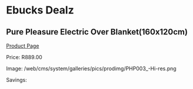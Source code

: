 
# Ebucks Dealz
## Pure Pleasure Electric Over Blanket(160x120cm)
[Product Page](https://www.ebucks.com/web/shop/productSelected.do?prodId=1136306391&catId=704982758)

Price: R889.00

Image: /web/cms/system/galleries/pics/prodimg/PHP003_-Hi-res.png

Savings: 


	